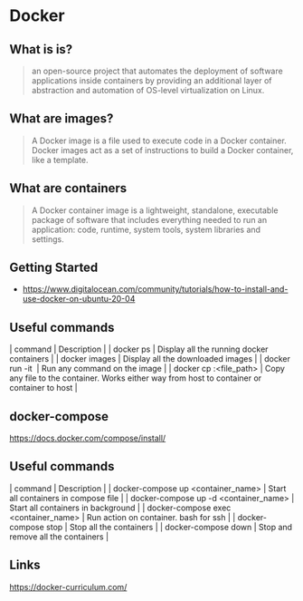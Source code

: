 # Docker

## What is is?
>an open-source project that automates the deployment of software applications inside containers by providing an additional layer of abstraction and automation of OS-level virtualization on Linux.

## What are images?
>A Docker image is a file used to execute code in a Docker container. Docker images act as a set of instructions to build a Docker container, like a template.

## What are containers
>A Docker container image is a lightweight, standalone, executable package of software that includes everything needed to run an application: code, runtime, system tools, system libraries and settings.

## Getting Started
- https://www.digitalocean.com/community/tutorials/how-to-install-and-use-docker-on-ubuntu-20-04

## Useful commands
| command | Description |
| docker ps | Display all the running docker containers |
| docker images | Display all the downloaded images |
| docker run -it <image> <command> | Run any command on the image |
| docker cp <file> <container>:<file_path> | Copy any file to the container. Works either way from host to container or container to host |

## docker-compose
https://docs.docker.com/compose/install/

## Useful commands
| command | Description |
| docker-compose up <container_name> | Start all containers in compose file |
| docker-compose up -d <container_name> | Start all containers in background |
| docker-compose exec <container_name> <action> | Run action on container. bash for ssh |
| docker-compose stop | Stop all the containers |
| docker-compose down | Stop and remove all the containers |

## Links
https://docker-curriculum.com/